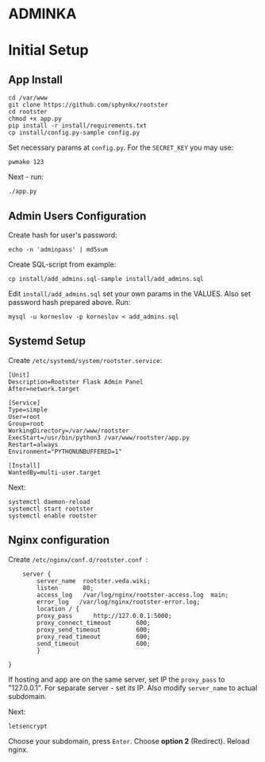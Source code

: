# ADMINKA


# Initial Setup

## App Install

```
cd /var/www
git clone https://github.com/sphynkx/rootster
cd rootster
chmod +x app.py
pip install -r install/requirements.txt
cp install/config.py-sample config.py
```
Set necessary params at `config.py`. For the `SECRET_KEY` you may use:
```
pwmake 123
```

Next - run:
```
./app.py
```

## Admin Users Configuration
Create hash for user's password:
```
echo -n 'adminpass' | md5sum
```
Create SQL-script from example:
```
cp install/add_admins.sql-sample install/add_admins.sql
```
Edit `install/add_admins.sql` set your own params in the VALUES. Also set password hash prepared above. Run:
```
mysql -u korneslov -p korneslov < add_admins.sql
```


## Systemd Setup
Create `/etc/systemd/system/rootster.service`:
```
[Unit]
Description=Rootster Flask Admin Panel
After=network.target

[Service]
Type=simple
User=root
Group=root
WorkingDirectory=/var/www/rootster
ExecStart=/usr/bin/python3 /var/www/rootster/app.py
Restart=always
Environment="PYTHONUNBUFFERED=1"

[Install]
WantedBy=multi-user.target
```
Next:
```
systemctl daemon-reload
systemctl start rootster
systemctl enable rootster
```


## Nginx configuration
Create `/etc/nginx/conf.d/rootster.conf `:
```
    server {
        server_name  rootster.veda.wiki;
        listen       80;
        access_log   /var/log/nginx/rootster-access.log  main;
        error_log   /var/log/nginx/rootster-error.log;
        location / {
        proxy_pass      http://127.0.0.1:5000;
        proxy_connect_timeout       600;
        proxy_send_timeout          600;
        proxy_read_timeout          600;
        send_timeout                600;
        }

}
```
If hosting and app are on the same server, set IP the `proxy_pass` to "127.0.0.1". For separate server - set its IP. Also modify `server_name` to actual subdomain.

Next:
```
letsencrypt

```
Choose your subdomain, press `Enter`. Choose **option 2** (Redirect). Reload nginx.




